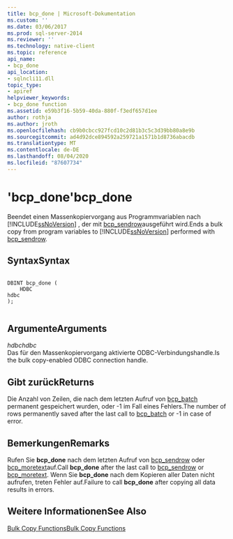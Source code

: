 ```yaml
---
title: bcp_done | Microsoft-Dokumentation
ms.custom: ''
ms.date: 03/06/2017
ms.prod: sql-server-2014
ms.reviewer: ''
ms.technology: native-client
ms.topic: reference
api_name:
- bcp_done
api_location:
- sqlncli11.dll
topic_type:
- apiref
helpviewer_keywords:
- bcp_done function
ms.assetid: e59b3f16-5b59-40da-880f-f3edf657d1ee
author: rothja
ms.author: jroth
ms.openlocfilehash: cb9b0cbcc927fcd10c2d81b3c5c3d39bb80a8e9b
ms.sourcegitcommit: ad4d92dce894592a259721a1571b1d8736abacdb
ms.translationtype: MT
ms.contentlocale: de-DE
ms.lasthandoff: 08/04/2020
ms.locfileid: "87607734"
---
```

# <a name="bcp_done"></a><span data-ttu-id="fbf70-102">'bcp_done'</span><span class="sxs-lookup"><span data-stu-id="fbf70-102">bcp_done</span></span>
  <span data-ttu-id="fbf70-103">Beendet einen Massenkopiervorgang aus Programmvariablen nach [!INCLUDE[ssNoVersion](../../includes/ssnoversion-md.md)] , der mit [bcp_sendrow](bcp-sendrow.md)ausgeführt wird.</span><span class="sxs-lookup"><span data-stu-id="fbf70-103">Ends a bulk copy from program variables to [!INCLUDE[ssNoVersion](../../includes/ssnoversion-md.md)] performed with [bcp_sendrow](bcp-sendrow.md).</span></span>  
  
## <a name="syntax"></a><span data-ttu-id="fbf70-104">Syntax</span><span class="sxs-lookup"><span data-stu-id="fbf70-104">Syntax</span></span>  
  
```  
  
DBINT bcp_done (  
    HDBC   
hdbc  
);  
  
```  
  
## <a name="arguments"></a><span data-ttu-id="fbf70-105">Argumente</span><span class="sxs-lookup"><span data-stu-id="fbf70-105">Arguments</span></span>  
 <span data-ttu-id="fbf70-106">*hdbc*</span><span class="sxs-lookup"><span data-stu-id="fbf70-106">*hdbc*</span></span>  
 <span data-ttu-id="fbf70-107">Das für den Massenkopiervorgang aktivierte ODBC-Verbindungshandle.</span><span class="sxs-lookup"><span data-stu-id="fbf70-107">Is the bulk copy-enabled ODBC connection handle.</span></span>  
  
## <a name="returns"></a><span data-ttu-id="fbf70-108">Gibt zurück</span><span class="sxs-lookup"><span data-stu-id="fbf70-108">Returns</span></span>  
 <span data-ttu-id="fbf70-109">Die Anzahl von Zeilen, die nach dem letzten Aufruf von [bcp_batch](bcp-batch.md) permanent gespeichert wurden, oder -1 im Fall eines Fehlers.</span><span class="sxs-lookup"><span data-stu-id="fbf70-109">The number of rows permanently saved after the last call to [bcp_batch](bcp-batch.md) or -1 in case of error.</span></span>  
  
## <a name="remarks"></a><span data-ttu-id="fbf70-110">Bemerkungen</span><span class="sxs-lookup"><span data-stu-id="fbf70-110">Remarks</span></span>  
 <span data-ttu-id="fbf70-111">Rufen Sie **bcp_done** nach dem letzten Aufruf von [bcp_sendrow](bcp-sendrow.md) oder [bcp_moretext](bcp-moretext.md)auf.</span><span class="sxs-lookup"><span data-stu-id="fbf70-111">Call **bcp_done** after the last call to [bcp_sendrow](bcp-sendrow.md) or [bcp_moretext](bcp-moretext.md).</span></span> <span data-ttu-id="fbf70-112">Wenn Sie **bcp_done** nach dem Kopieren aller Daten nicht aufrufen, treten Fehler auf.</span><span class="sxs-lookup"><span data-stu-id="fbf70-112">Failure to call **bcp_done** after copying all data results in errors.</span></span>  
  
## <a name="see-also"></a><span data-ttu-id="fbf70-113">Weitere Informationen</span><span class="sxs-lookup"><span data-stu-id="fbf70-113">See Also</span></span>  
 [<span data-ttu-id="fbf70-114">Bulk Copy Functions</span><span class="sxs-lookup"><span data-stu-id="fbf70-114">Bulk Copy Functions</span></span>](sql-server-driver-extensions-bulk-copy-functions.md)  
  
  
